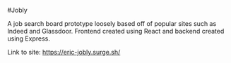 #Jobly

A job search board prototype loosely based off of popular sites such as Indeed and Glassdoor. Frontend created using React and backend created using Express.

Link to site: https://eric-jobly.surge.sh/
